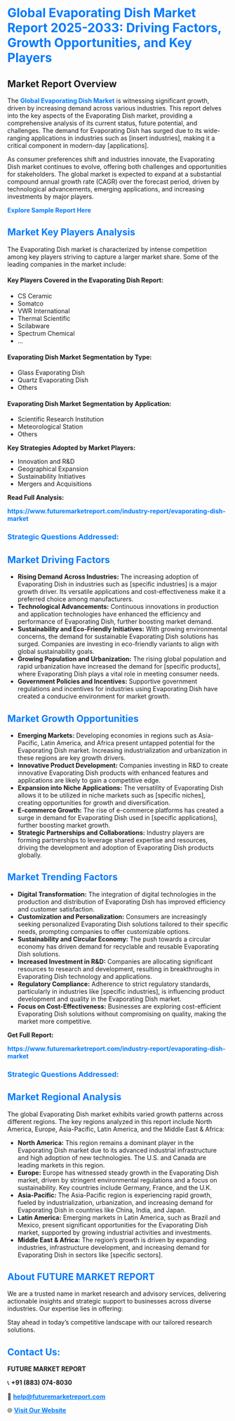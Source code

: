 <h1 style="color: #007BFF;">Global Evaporating Dish Market Report 2025-2033: Driving Factors, Growth Opportunities, and Key Players</h1>

<section id="overview">
<h2>Market Report Overview</h2>
<p>The <a href="https://www.futuremarketreport.com/industry-report/evaporating-dish-market" style="color: #007BFF; text-decoration: none;"><strong>Global Evaporating Dish Market</strong></a> is witnessing significant growth, driven by increasing demand across various industries. This report delves into the key aspects of the Evaporating Dish market, providing a comprehensive analysis of its current status, future potential, and challenges. The demand for Evaporating Dish has surged due to its wide-ranging applications in industries such as [insert industries], making it a critical component in modern-day [applications].</p>
<p>As consumer preferences shift and industries innovate, the Evaporating Dish market continues to evolve, offering both challenges and opportunities for stakeholders. The global market is expected to expand at a substantial compound annual growth rate (CAGR) over the forecast period, driven by technological advancements, emerging applications, and increasing investments by major players.</p>
</section>

<section id="overview">
<p><a href="https://www.futuremarketreport.com/request-sample/reportId=102806" style="color: #007BFF; text-decoration: none;"><strong>Explore Sample Report Here</strong></a></p>
</section>

<section id="key-players">
<h2 style="color: #007BFF;">Market Key Players Analysis</h2>
<p>The Evaporating Dish market is characterized by intense competition among key players striving to capture a larger market share. Some of the leading companies in the market include:</p>
<h4>Key Players Covered in the Evaporating Dish Report:</h4>
<ul><li>CS Ceramic</li><li>Somatco</li><li>VWR International</li><li>Thermal Scientific</li><li>Scilabware</li><li>Spectrum Chemical</li><li>...</li></ul>
<h4>Evaporating Dish Market Segmentation by Type:</h4>
<ul><li>Glass Evaporating Dish</li><li>Quartz Evaporating Dish</li><li>Others</li></ul>

<h4>Evaporating Dish Market Segmentation by Application:</h4>
<ul><li>Scientific Research Institution</li><li>Meteorological Station</li><li>Others</li></ul>
<p><strong>Key Strategies Adopted by Market Players:</strong></p>
<ul>
<li>Innovation and R&D</li>
<li>Geographical Expansion</li>
<li>Sustainability Initiatives</li>
<li>Mergers and Acquisitions</li>
</ul>
</section>

<section>
<p><strong>Read Full Analysis: </strong></p><a href="https://www.futuremarketreport.com/industry-report/evaporating-dish-market" style="color: #007BFF; text-decoration: none;"><strong>https://www.futuremarketreport.com/industry-report/evaporating-dish-market</strong></a>
<h3 style="color: #007BFF;">Strategic Questions Addressed:</h3>
</section>

<section id="driving-factors">
<h2 style="color: #007BFF;">Market Driving Factors</h2>
<ul>
<li><strong>Rising Demand Across Industries:</strong> The increasing adoption of Evaporating Dish in industries such as [specific industries] is a major growth driver. Its versatile applications and cost-effectiveness make it a preferred choice among manufacturers.</li>
<li><strong>Technological Advancements:</strong> Continuous innovations in production and application technologies have enhanced the efficiency and performance of Evaporating Dish, further boosting market demand.</li>
<li><strong>Sustainability and Eco-Friendly Initiatives:</strong> With growing environmental concerns, the demand for sustainable Evaporating Dish solutions has surged. Companies are investing in eco-friendly variants to align with global sustainability goals.</li>
<li><strong>Growing Population and Urbanization:</strong> The rising global population and rapid urbanization have increased the demand for [specific products], where Evaporating Dish plays a vital role in meeting consumer needs.</li>
<li><strong>Government Policies and Incentives:</strong> Supportive government regulations and incentives for industries using Evaporating Dish have created a conducive environment for market growth.</li>
</ul>
</section>

<section id="growth-opportunities">
<h2 style="color: #007BFF;">Market Growth Opportunities</h2>
<ul>
<li><strong>Emerging Markets:</strong> Developing economies in regions such as Asia-Pacific, Latin America, and Africa present untapped potential for the Evaporating Dish market. Increasing industrialization and urbanization in these regions are key growth drivers.</li>
<li><strong>Innovative Product Development:</strong> Companies investing in R&D to create innovative Evaporating Dish products with enhanced features and applications are likely to gain a competitive edge.</li>
<li><strong>Expansion into Niche Applications:</strong> The versatility of Evaporating Dish allows it to be utilized in niche markets such as [specific niches], creating opportunities for growth and diversification.</li>
<li><strong>E-commerce Growth:</strong> The rise of e-commerce platforms has created a surge in demand for Evaporating Dish used in [specific applications], further boosting market growth.</li>
<li><strong>Strategic Partnerships and Collaborations:</strong> Industry players are forming partnerships to leverage shared expertise and resources, driving the development and adoption of Evaporating Dish products globally.</li>
</ul>
</section>

<section id="trending-factors">
<h2 style="color: #007BFF;">Market Trending Factors</h2>
<ul>
<li><strong>Digital Transformation:</strong> The integration of digital technologies in the production and distribution of Evaporating Dish has improved efficiency and customer satisfaction.</li>
<li><strong>Customization and Personalization:</strong> Consumers are increasingly seeking personalized Evaporating Dish solutions tailored to their specific needs, prompting companies to offer customizable options.</li>
<li><strong>Sustainability and Circular Economy:</strong> The push towards a circular economy has driven demand for recyclable and reusable Evaporating Dish solutions.</li>
<li><strong>Increased Investment in R&D:</strong> Companies are allocating significant resources to research and development, resulting in breakthroughs in Evaporating Dish technology and applications.</li>
<li><strong>Regulatory Compliance:</strong> Adherence to strict regulatory standards, particularly in industries like [specific industries], is influencing product development and quality in the Evaporating Dish market.</li>
<li><strong>Focus on Cost-Effectiveness:</strong> Businesses are exploring cost-efficient Evaporating Dish solutions without compromising on quality, making the market more competitive.</li>
</ul>
</section>

<section>
<p><strong>Get Full Report: </strong></p><a href="https://www.futuremarketreport.com/industry-report/evaporating-dish-market" style="color: #007BFF; text-decoration: none;"><strong>https://www.futuremarketreport.com/industry-report/evaporating-dish-market</strong></a>
<h3 style="color: #007BFF;">Strategic Questions Addressed:</h3>
</section>


<section id="regional-analysis">
<h2 style="color: #007BFF;">Market Regional Analysis</h2>
<p>The global Evaporating Dish market exhibits varied growth patterns across different regions. The key regions analyzed in this report include North America, Europe, Asia-Pacific, Latin America, and the Middle East & Africa:</p>
<ul>
<li><strong>North America:</strong> This region remains a dominant player in the Evaporating Dish market due to its advanced industrial infrastructure and high adoption of new technologies. The U.S. and Canada are leading markets in this region.</li>
<li><strong>Europe:</strong> Europe has witnessed steady growth in the Evaporating Dish market, driven by stringent environmental regulations and a focus on sustainability. Key countries include Germany, France, and the U.K.</li>
<li><strong>Asia-Pacific:</strong> The Asia-Pacific region is experiencing rapid growth, fueled by industrialization, urbanization, and increasing demand for Evaporating Dish in countries like China, India, and Japan.</li>
<li><strong>Latin America:</strong> Emerging markets in Latin America, such as Brazil and Mexico, present significant opportunities for the Evaporating Dish market, supported by growing industrial activities and investments.</li>
<li><strong>Middle East & Africa:</strong> The region’s growth is driven by expanding industries, infrastructure development, and increasing demand for Evaporating Dish in sectors like [specific sectors].</li>
</ul>
</section>

<footer>
<h2 style="color: #007BFF;">About FUTURE MARKET REPORT</h2>
<p>We are a trusted name in market research and advisory services, delivering actionable insights and strategic support to businesses across diverse industries. Our expertise lies in offering:</p>

<p>Stay ahead in today’s competitive landscape with our tailored research solutions.</p>

<h2 style="color: #007BFF;">Contact Us:</h2>
<p><strong>FUTURE MARKET REPORT</strong></p>
<p>📞 <strong>+91 (883) 074-8030</strong></p>
<p>📧 <strong><a href="mailto:help@futuremarketreport.com" style="color: #007BFF;">help@futuremarketreport.com</a></strong></p>
<p>🌐 <strong><a href="https://www.futuremarketreport.com/" style="color: #007BFF;">Visit Our Website</a></strong></p>
</footer>